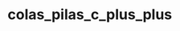 # colas_pilas_c_plus_plus

<div class="pdf-container loaded" data-file="https://raw.githubusercontent.com/jorgeabad/colas_pilas_c_plus_plus/docs/Doc.pdf" data-worker="/assets/pdf/worker-de03a6262fe73d7da5661d85cbb46962.js" data-bcmap-dir="https://render.githubusercontent.com/pdf/"></div>
